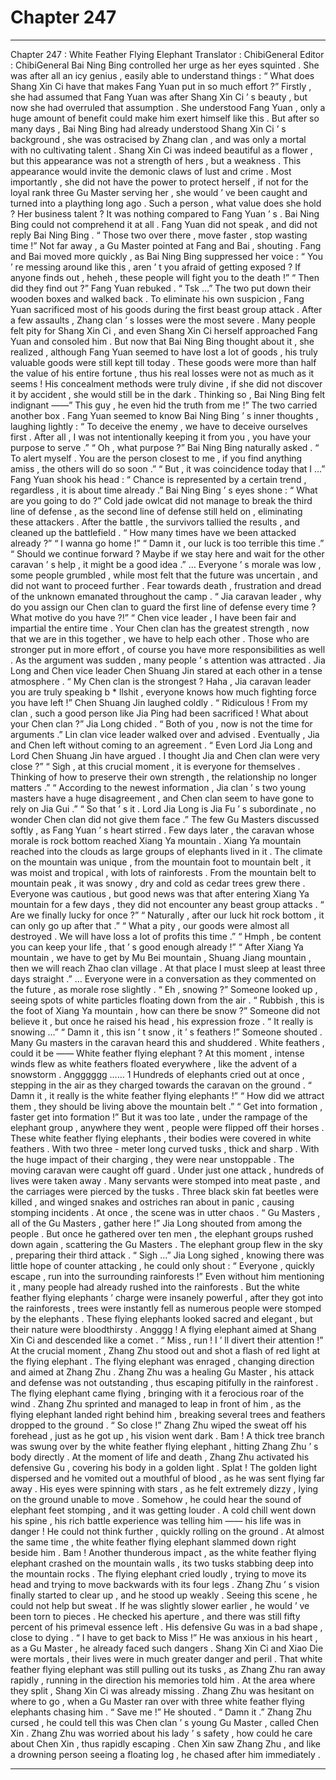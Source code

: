
# Chapter 247


---

Chapter 247 : White Feather Flying Elephant
Translator :
ChibiGeneral
Editor :
ChibiGeneral
Bai Ning Bing controlled her urge as her eyes squinted .
She was after all an icy genius , easily able to understand things : “ What does Shang Xin Ci have that makes Fang Yuan put in so much effort ?”
Firstly , she had assumed that Fang Yuan was after Shang Xin Ci ’ s beauty , but now she had overruled that assumption . She understood Fang Yuan , only a huge amount of benefit could make him exert himself like this .
But after so many days , Bai Ning Bing had already understood Shang Xin Ci ’ s background , she was ostracised by Zhang clan , and was only a mortal with no cultivating talent .
Shang Xin Ci was indeed beautiful as a flower , but this appearance was not a strength of hers , but a weakness .
This appearance would invite the demonic claws of lust and crime . Most importantly , she did not have the power to protect herself , if not for the loyal rank three Gu Master serving her , she would ’ ve been caught and turned into a plaything long ago .
Such a person , what value does she hold ? Her business talent ? It was nothing compared to Fang Yuan ’ s .
Bai Ning Bing could not comprehend it at all .
Fang Yuan did not speak , and did not reply Bai Ning Bing .
“ Those two over there , move faster , stop wasting time !” Not far away , a Gu Master pointed at Fang and Bai , shouting .
Fang and Bai moved more quickly , as Bai Ning Bing suppressed her voice : “ You ’ re messing around like this , aren ’ t you afraid of getting exposed ? If anyone finds out , heheh , these people will fight you to the death !”
“ Then did they find out ?” Fang Yuan rebuked .
“ Tsk …”
The two put down their wooden boxes and walked back .
To eliminate his own suspicion , Fang Yuan sacrificed most of his goods during the first beast group attack . After a few assaults , Zhang clan ’ s losses were the most severe . Many people felt pity for Shang Xin Ci , and even Shang Xin Ci herself approached Fang Yuan and consoled him .
But now that Bai Ning Bing thought about it , she realized , although Fang Yuan seemed to have lost a lot of goods , his truly valuable goods were still kept till today . These goods were more than half the value of his entire fortune , thus his real losses were not as much as it seems !
His concealment methods were truly divine , if she did not discover it by accident , she would still be in the dark .
Thinking so , Bai Ning Bing felt indignant ——” This guy , he even hid the truth from me !”
The two carried another box .
Fang Yuan seemed to know Bai Ning Bing ’ s inner thoughts , laughing lightly : “ To deceive the enemy , we have to deceive ourselves first . After all , I was not intentionally keeping it from you , you have your purpose to serve .”
“ Oh , what purpose ?” Bai Ning Bing naturally asked .
“ To alert myself . You are the person closest to me , if you find anything amiss , the others will do so soon .”
“ But , it was coincidence today that I …”
Fang Yuan shook his head : “ Chance is represented by a certain trend , regardless , it is about time already .”
Bai Ning Bing ’ s eyes shone : “ What are you going to do ?”
Cold jade owlcat did not manage to break the third line of defense , as the second line of defense still held on , eliminating these attackers .
After the battle , the survivors tallied the results , and cleaned up the battlefield .
“ How many times have we been attacked already ?”
“ I wanna go home !”
“ Damn it , our luck is too terrible this time .”
“ Should we continue forward ? Maybe if we stay here and wait for the other caravan ’ s help , it might be a good idea .”
…
Everyone ’ s morale was low , some people grumbled , while most felt that the future was uncertain , and did not want to proceed further . Fear towards death , frustration and dread of the unknown emanated throughout the camp .
“ Jia caravan leader , why do you assign our Chen clan to guard the first line of defense every time ? What motive do you have ?!”
“ Chen vice leader , I have been fair and impartial the entire time . Your Chen clan has the greatest strength , now that we are in this together , we have to help each other . Those who are stronger put in more effort , of course you have more responsibilities as well .
As the argument was sudden , many people ’ s attention was attracted .
Jia Long and Chen vice leader Chen Shuang Jin stared at each other in a tense atmosphere .
“ My Chen clan is the strongest ? Haha , Jia caravan leader you are truly speaking b * llshit , everyone knows how much fighting force you have left !” Chen Shuang Jin laughed coldly .
“ Ridiculous ! From my clan , such a good person like Jia Ping had been sacrificed ! What about your Chen clan ?” Jia Long chided .
“ Both of you , now is not the time for arguments .” Lin clan vice leader walked over and advised .
Eventually , Jia and Chen left without coming to an agreement .
“ Even Lord Jia Long and Lord Chen Shuang Jin have argued . I thought Jia and Chen clan were very close ?”
“ Sigh , at this crucial moment , it is everyone for themselves . Thinking of how to preserve their own strength , the relationship no longer matters .”
“ According to the newest information , Jia clan ’ s two young masters have a huge disagreement , and Chen clan seem to have gone to rely on Jia Gui .”
“ So that ’ s it . Lord Jia Long is Jia Fu ’ s subordinate , no wonder Chen clan did not give them face .”
The few Gu Masters discussed softly , as Fang Yuan ’ s heart stirred .
Few days later , the caravan whose morale is rock bottom reached Xiang Ya mountain .
Xiang Ya mountain reached into the clouds as large groups of elephants lived in it . The climate on the mountain was unique , from the mountain foot to mountain belt , it was moist and tropical , with lots of rainforests . From the mountain belt to mountain peak , it was snowy , dry and cold as cedar trees grew there .
Everyone was cautious , but good news was that after entering Xiang Ya mountain for a few days , they did not encounter any beast group attacks .
“ Are we finally lucky for once ?”
“ Naturally , after our luck hit rock bottom , it can only go up after that .”
“ What a pity , our goods were almost all destroyed . We will have loss a lot of profits this time .”
“ Hmph , be content you can keep your life , that ’ s good enough already !”
“ After Xiang Ya mountain , we have to get by Mu Bei mountain , Shuang Jiang mountain , then we will reach Zhao clan village . At that place I must sleep at least three days straight .”
…
Everyone were in a conversation as they commented on the future , as morale rose slightly .
“ Eh , snowing ?” Someone looked up , seeing spots of white particles floating down from the air .
“ Rubbish , this is the foot of Xiang Ya mountain , how can there be snow ?” Someone did not believe it , but once he raised his head , his expression froze .
“ It really is snowing …”
“ Damn it , this isn ’ t snow , it ’ s feathers !” Someone shouted .
Many Gu masters in the caravan heard this and shuddered .
White feathers , could it be —— White feather flying elephant ?
At this moment , intense winds flew as white feathers floated everywhere , like the advent of a snowstorm .
Angggggg ……
1
Hundreds of elephants cried out at once , stepping in the air as they charged towards the caravan on the ground .
“ Damn it , it really is the white feather flying elephants !”
“ How did we attract them , they should be living above the mountain belt .”
“ Get into formation , faster get into formation !”
But it was too late , under the rampage of the elephant group , anywhere they went , people were flipped off their horses .
These white feather flying elephants , their bodies were covered in white feathers . With two three - meter long curved tusks , thick and sharp . With the huge impact of their charging , they were near unstoppable .
The moving caravan were caught off guard . Under just one attack , hundreds of lives were taken away . Many servants were stomped into meat paste , and the carriages were pierced by the tusks . Three black skin fat beetles were killed , and winged snakes and ostriches ran about in panic , causing stomping incidents .
At once , the scene was in utter chaos .
“ Gu Masters , all of the Gu Masters , gather here !” Jia Long shouted from among the people .
But once he gathered over ten men , the elephant groups rushed down again , scattering the Gu Masters .
The elephant group flew in the sky , preparing their third attack .
“ Sigh …” Jia Long sighed , knowing there was little hope of counter attacking , he could only shout : “ Everyone , quickly escape , run into the surrounding rainforests !”
Even without him mentioning it , many people had already rushed into the rainforests .
But the white feather flying elephants ’ charge were insanely powerful , after they got into the rainforests , trees were instantly fell as numerous people were stomped by the elephants .
These flying elephants looked sacred and elegant , but their nature were bloodthirsty .
Angggg !
A flying elephant aimed at Shang Xin Ci and descended like a comet .
“ Miss , run ! I ’ ll divert their attention !” At the crucial moment , Zhang Zhu stood out and shot a flash of red light at the flying elephant .
The flying elephant was enraged , changing direction and aimed at Zhang Zhu .
Zhang Zhu was a healing Gu Master , his attack and defense was not outstanding , thus escaping pitifully in the rainforest .
The flying elephant came flying , bringing with it a ferocious roar of the wind .
Zhang Zhu sprinted and managed to leap in front of him , as the flying elephant landed right behind him , breaking several trees and feathers dropped to the ground .
“ So close !” Zhang Zhu wiped the sweat off his forehead , just as he got up , his vision went dark .
Bam !
A thick tree branch was swung over by the white feather flying elephant , hitting Zhang Zhu ’ s body directly .
At the moment of life and death , Zhang Zhu activated his defensive Gu , covering his body in a golden light .
Splat !
The golden light dispersed and he vomited out a mouthful of blood , as he was sent flying far away .
His eyes were spinning with stars , as he felt extremely dizzy , lying on the ground unable to move .
Somehow , he could hear the sound of elephant feet stomping , and it was getting louder .
A cold chill went down his spine , his rich battle experience was telling him —— his life was in danger !
He could not think further , quickly rolling on the ground .
At almost the same time , the white feather flying elephant slammed down right beside him .
Bam !
Another thunderous impact , as the white feather flying elephant crashed on the mountain walls , its two tusks stabbing deep into the mountain rocks .
The flying elephant cried loudly , trying to move its head and trying to move backwards with its four legs .
Zhang Zhu ’ s vision finally started to clear up , and he stood up weakly . Seeing this scene , he could not help but sweat . If he was slightly slower earlier , he would ’ ve been torn to pieces .
He checked his aperture , and there was still fifty percent of his primeval essence left . His defensive Gu was in a bad shape , close to dying .
“ I have to get back to Miss !” He was anxious in his heart , as a Gu Master , he already faced such dangers . Shang Xin Ci and Xiao Die were mortals , their lives were in much greater danger and peril .
That white feather flying elephant was still pulling out its tusks , as Zhang Zhu ran away rapidly , running in the direction his memories told him .
At the area where they split , Shang Xin Ci was already missing .
Zhang Zhu was hesitant on where to go , when a Gu Master ran over with three white feather flying elephants chasing him .
“ Save me !” He shouted .
“ Damn it .” Zhang Zhu cursed , he could tell this was Chen clan ’ s young Gu Master , called Chen Xin .
Zhang Zhu was worried about his lady ’ s safety , how could he care about Chen Xin , thus rapidly escaping .
Chen Xin saw Zhang Zhu , and like a drowning person seeing a floating log , he chased after him immediately .

---


